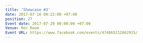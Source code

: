 ```yaml
---
title: 'Showcase #3'
date: 2017-07-10 08:22:00 +07:00
position: 27
Event date: 2017-07-20 00:00:00 +07:00
Venue: Rec Room
Event URL: https://www.facebook.com/events/474865212862915/
---
```


